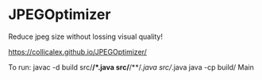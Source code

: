 # JPEGOptimizer
Reduce jpeg size without lossing visual quality!

https://collicalex.github.io/JPEGOptimizer/

To run:
javac -d build src/**/*.java src/**/**/*.java src/*.java
java -cp build/ Main